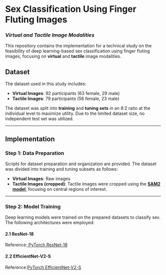 # Sex Classification Using Finger Fluting Images  
### *Virtual and Tactile Image Modalities*

This repository contains the implementation for a technical study on the feasibility of deep learning-based sex classification using finger fluting images, focusing on **virtual** and **tactile** image modalities.


## Dataset

The dataset used in this study includes:
- **Virtual Images**: 92 participants (63 female, 29 male)
- **Tactile Images**: 79 participants (56 female, 23 male)

The dataset was split into **training** and **tuning sets** in an 8:2 ratio at the individual level to maximize utility. Due to the limited dataset size, no independent test set was utilized.

---

## Implementation

### Step 1: Data Preparation
Scripts for dataset preparation and organization are provided. The dataset was divided into training and tuning subsets as follows:
- **Virtual Images**: Raw images
- **Tactile Images (cropped)**: Tactile images were cropped using the [**SAM2 model**](https://colab.research.google.com/github/facebookresearch/sam2/blob/main/notebooks/image_predictor_example.ipynb.  ), focusing on central regions of interest. 

---

### Step 2: Model Training
Deep learning models were trained on the prepared datasets to classify sex. The following architectures were employed:

#### 2.1 ResNet-18
Reference:[ PyTorch ResNet-18](https://pytorch.org/vision/main/models/generated/torchvision.models.resnet18.html)

#### 2.2 EfficientNet-V2-S

Reference:[PyTorch EfficientNet-V2-S](https://pytorch.org/vision/main/models/generated/torchvision.models.efficientnet_v2_s.html)

